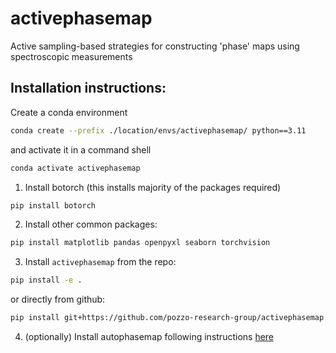 # activephasemap
Active sampling-based strategies for constructing 'phase' maps using spectroscopic measurements

## Installation instructions:
Create a conda environment
```bash
conda create --prefix ./location/envs/activephasemap/ python==3.11
```
and activate it in a command shell
```bash
conda activate activephasemap
```

1. Install botorch (this installs majority of the packages required)
```bash
pip install botorch
```

2. Install other common packages:
```bash
pip install matplotlib pandas openpyxl seaborn torchvision
```

3. Install `activephasemap` from the repo:
```bash
pip install -e .
```
or directly from github:
```bash
pip install git+https://github.com/pozzo-research-group/activephasemap.git
``` 

4. (optionally) Install autophasemap following instructions [here](https://github.com/pozzo-research-group/autophasemap)
